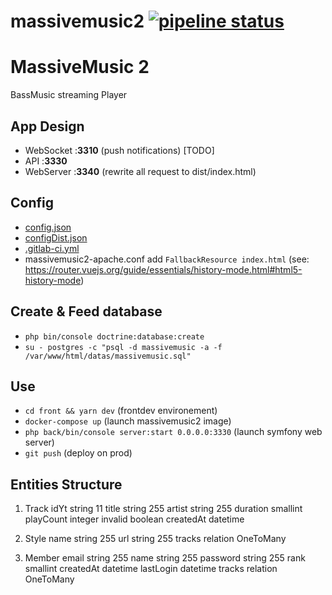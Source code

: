 # massivemusic2 [![pipeline status](https://git.osrp.xyz/root/massivemusic2/badges/master/pipeline.svg)](https://git.osrp.xyz/root/massivemusic2/commits/master)
# MassiveMusic 2

BassMusic streaming Player

## App Design
  - WebSocket  :**3310** (push notifications) [TODO]
  - API        :**3330**
  - WebServer  :**3340** (rewrite all request to dist/index.html)

## Config
  - [config.json](config.json)
  - [configDist.json](configDist.json)
  - [.gitlab-ci.yml](.gitlab-ci.yml)
  - massivemusic2-apache.conf add `FallbackResource index.html`
    (see: https://router.vuejs.org/guide/essentials/history-mode.html#html5-history-mode)
## Create & Feed database
  - `php bin/console doctrine:database:create`
  - `su - postgres -c "psql -d massivemusic -a -f /var/www/html/datas/massivemusic.sql"`

## Use
  - `cd front && yarn dev` (frontdev environement)
  - `docker-compose up` (launch massivemusic2 image)
  - `php back/bin/console server:start 0.0.0.0:3330` (launch symfony web server)
  - `git push` (deploy on prod)

## Entities Structure

1. Track
idYt string 11
title string 255
artist string 255
duration smallint
playCount integer
invalid boolean
createdAt datetime

2. Style
name string 255
url string 255
tracks relation OneToMany

3. Member
email string 255
name string 255
password string 255
rank smallint
createdAt datetime
lastLogin datetime
tracks relation OneToMany

